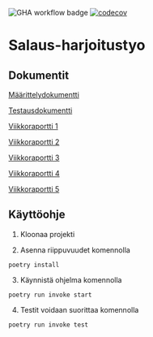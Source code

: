 ![GHA workflow badge](https://github.com/annaessina/salaus-harjoitustyo/workflows/CI/badge.svg)
[![codecov](https://codecov.io/gh/annaessina/salaus-harjoitustyo/graph/badge.svg?token=FENU3JHCB4)](https://app.codecov.io/gh/annaessina/salaus-harjoitustyo)




# Salaus-harjoitustyo

## Dokumentit

[Määrittelydokumentti](https://github.com/annaessina/salaus-harjoitustyo/blob/main/dokumentaatio/maarittelydokumentti.md)

[Testausdokumentti](https://github.com/annaessina/salaus-harjoitustyo/blob/main/dokumentaatio/testausdokumentti.md)

[Viikkoraportti 1](https://github.com/annaessina/salaus-harjoitustyo/blob/main/dokumentaatio/viikkoraportti1.md)

[Viikkoraportti 2](https://github.com/annaessina/salaus-harjoitustyo/blob/main/dokumentaatio/viikkoraportti2.md)

[Viikkoraportti 3](https://github.com/annaessina/salaus-harjoitustyo/blob/main/dokumentaatio/viikkoraportti3.md)

[Viikkoraportti 4](https://github.com/annaessina/salaus-harjoitustyo/blob/main/dokumentaatio/viikkoraportti4.md)

[Viikkoraportti 5](https://github.com/annaessina/salaus-harjoitustyo/blob/main/dokumentaatio/viikkoraportti5.md)


## Käyttöohje

1. Kloonaa projekti

2. Asenna riippuvuudet komennolla

```
poetry install
```
3. Käynnistä ohjelma komennolla

```
poetry run invoke start
```

4. Testit voidaan suorittaa komennolla

```
poetry run invoke test
```


